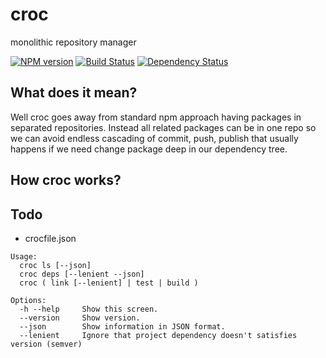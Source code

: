 # croc
monolithic repository manager

[![NPM version](https://img.shields.io/npm/v/croc.svg)](https://npmjs.org/package/croc)
[![Build Status](https://travis-ci.org/xpavelf/croc.svg?branch=master)](https://travis-ci.org/xpavelf/croc)
[![Dependency Status](https://david-dm.org/xpavelf/croc.svg)](https://david-dm.org/xpavelf/croc)

## What does it mean?

Well croc goes away from standard npm approach having packages in separated repositories. Instead all related packages can be in one repo so we can avoid endless cascading of commit, push, publish that usually happens if we need change package deep in our dependency tree.

## How croc works?

## Todo
* crocfile.json


```
Usage:
  croc ls [--json]
  croc deps [--lenient --json]
  croc ( link [--lenient] | test | build )

Options:
  -h --help     Show this screen.
  --version     Show version.
  --json        Show information in JSON format.
  --lenient     Ignore that project dependency doesn't satisfies version (semver)
```
